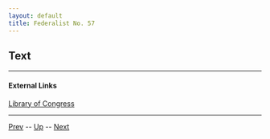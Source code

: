 ```yaml
---
layout: default
title: Federalist No. 57
---
```


## Text

---
#### External Links
[Library of Congress]()

---

[Prev](56.md) -- [Up](README.md) -- [Next](58.md)
